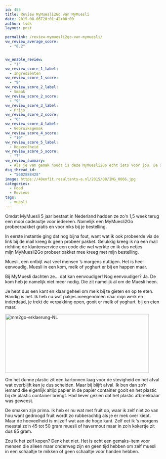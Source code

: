 ```yaml
---
id: 455
title: Review MyMuesli2Go van MyMuesli
date: 2015-08-06T20:01:42+00:00
author: tvds
layout: post

permalink: /review-mymuesli2go-van-mymuesli/
vw_review_average_score:
  - "8.2"


vw_enable_review:
  - "1"
vw_review_score_1_label:
  - Ingrediënten
vw_review_score_1_score:
  - "9"
vw_review_score_2_label:
  - Smaak
vw_review_score_2_score:
  - "9"
vw_review_score_3_label:
  - Prijs
vw_review_score_3_score:
  - "6"
vw_review_score_4_label:
  - Gebruiksgemak
vw_review_score_4_score:
  - "10"
vw_review_score_5_label:
  - Hoeveelheid
vw_review_score_5_score:
  - "7"
vw_review_summary:
  - Als je van gemak houdt is deze MyMuesli2Go echt iets voor jou. De smaak is ok, de hoeveelheid is erg ruim en het is zo klaar. De prijs is relatief hoog per stuk.
dsq_thread_id:
  - "5602888428"
image: https://40enfit.resultants-e.nl/2015/08/IMG_0066.jpg
categories:
  - Food
  - Reviews
tags:
  - muesli
---
```

Omdat MyMuesli 5 jaar bestaat in Nederland hadden ze zo&#8217;n 1,5 week terug een mooi cadeautje voor iedereen. Namelijk een MyMuesli2Go probeerpakket gratis en voor niks bij je bestelling.

<p style="text-align: left;">
  In eerste instantie ging dat nog bijna fout, want wat ik ook probeerde via de link bij de mail kreeg ik geen probeer pakket. Gelukkig kreeg ik na een mail richting de klantenservice een code die wel werkte en ik dus netjes mijn MyMuesli2Go probeer pakket mee kreeg met mijn bestelling. <!--more-->
</p>

Muesli, een ontbijt wat veel mensen &#8217;s morgens nuttigen. Het is heel eenvoudig. Muesli in een kom, melk of yoghurt er bij en happen maar.

Bij MyMuesli dachten ze&#8230; dat kan eenvoudiger! Nog eenvoudiger? Ja. De kom heb je namelijk niet meer nodig. Die zit namelijk al om de Muesli heen.

Je hebt dus een kant en klaar geheel om melk bij te gieten en op te eten. Handig is het. Ik heb nu wat pakjes meegenomen naar mijn werk en inderdaad, je trekt de verpakking open, gooit er melk of yoghurt  bij en eten maar.

<img class="size-full wp-image-460 aligncenter" src="https://40enfit.resultants-e.nl/2015/08/mm2go-erklaerung-NL.png" alt="mm2go-erklaerung-NL" width="465" height="190" srcset="https://40enfit.resultants-e.nl/2015/08/mm2go-erklaerung-NL.png 465w, https://40enfit.resultants-e.nl/2015/08/mm2go-erklaerung-NL-300x123.png 300w" sizes="(max-width: 465px) 100vw, 465px" />

Om het dunne plastic zit een kartonnen laag voor de stevigheid en het afval wat overblijft kan je dus scheiden. Maar bij blijft afval. Ik ben dan zo&#8217;n iemand die eigenlijk altijd papier in de papier container gooit en het plastic bij de plastic container brengt. Had liever gezien dat het plastic afbreekbaar was geweest.

De smaken zijn prima. Ik heb er nu wat met fruit op, waar ik zelf niet zo van hou want gedroogd fruit wordt zo rubberachtig als je er mek over kiept. Maar de hoeveelheid is mijzelf wat aan de hoge kant. Zelf eet ik &#8217;s morgens meestal zo&#8217;n 45 tot 50 gram muesli of havermout maar in zo&#8217;n kokertje zit dus 85 gram.

Zou ik het zelf kopen? Denk het niet. Het is echt een gemaks-item voor mensen die alleen maar onderweg zijn en geen tijd hebben om zelf muesli in een schaaltje te mikken of geen schaaltje voor handen hebben.